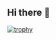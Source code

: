 ## Hi there 👋  
[![trophy](https://github-profile-trophy.vercel.app/?username=ryo-ma&theme=onedark)](https://github.com/ryo-ma/github-profile-trophy)
